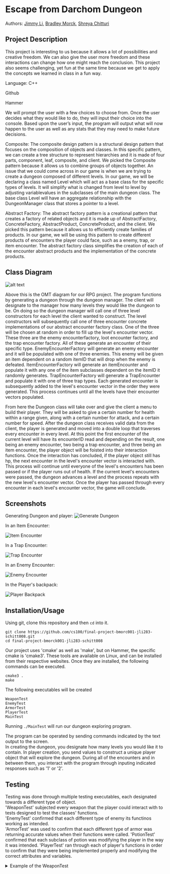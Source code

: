  # Escape from Darchom Dungeon
  Authors:  [Jimmy Li](https://github.com/jli283-hub), [Bradley Morck](https://github.com/football3o), [Shreya Chitturi](https://github.com/sc004)

## Project Description
This project is interesting to us because it allows a lot of possibilities and creative freedom. We can also give the user more freedom and these interactions can change how one
might reach the conclusion. This project also seems challenging, yet fun at the same time because we get to apply the concepts we learned in class in a fun way.

Language: C++

Github

Hammer

We will prompt the user with a few choices to choose from. Once the user decides what they would like to do, they will input their choice into the console. Based upon
the user’s input, the program will output what will now happen to the user as well as any stats that they may need to make future decisions.

Composite: The composite design pattern is a structural design pattern that focuses on the composition of objects and classes. In this specific pattern, we can create a tree
structure to represent hierarchies and it is made of four parts, component, leaf, composite, and client. We picked the Composite pattern because it allows us to combine groups
of objects together. An issue that we could come across in our game is when we are trying to create a dungeon composed of different levels. In our game, we will be declaring a
class named Level which will act as a base class for the specific types of levels. It will simplify what is changed from level to level by adjusting variablevalues in the
subclasses of the main dungeon class. The base class Level will have an aggregate relationship with the DungeonManager class that stores a pointer to a level. 

Abstract Factory: The abstract factory pattern is a creational pattern that creates a factory of related objects and it is made up of AbstractFactory, ConcreteFactory,
AbstractProduct, ConcreteProduct, and the client. We picked this pattern because it allows us to efficiently create families of products. In our game, we will be using this 
pattern to create different products of encounters the player could face, such as a enemy, trap, or item encounter. The abstract factory class simplifies the creation of each of
the encounter abstract products and the implementation of the concrete products.



## Class Diagram
![alt text](https://github.com/cs100/final-project-bmorc001-jli283-schitt008/blob/master/Design%20Document.png)

Above this is the OMT diagram for our RPG project.  The program functions by generating a dungeon through the dungeon manager.  The client will designate to the manager how many levels they would like the dungeon to be.  On doing so the dungeon manager will call one of three level constructors for each level the client wanted to construct.  The level constructors will subsequently call one of three encounter concrete implementations of our abstract encounter factory class.  One of the three will be chosen at random in order to fill up the level's encounter vector.  These three are the enemy encounterfactory, loot encounter factory, and the trap encounter factory.  All of these generate an encounter of their specific type.  EnemyEncounterFactory will generate an enemy encounter and it will be populated with one of three enemies.  This enemy will be given an item dependent on a random itemID that will drop when the enemy is defeated.  ItemEncounterFactory will generate an itemEncounter and populate it with any one of the item subclasses dependent on the itemID it randomly generates.  TrapEncounterFactory will generate a TrapEncounter and populate it with one of three trap types.  Each generated encounter is subsequently added to the level's encounter vector in the order they were generated.  This process continues until all the levels have their encounter vectors populated.

From here the Dungeon class will take over and give the client a menu to build their player.  They will be asked to give a certain number for health within a range given, along with a certain number for attack, and a certain number for speed.  After the dungeon class receives valid data from the client, the player is generated and moved into a double loop that traverses every encounter in every level.  At this point the first encounter of the current level will have its encounterID read and depending on the result, one being an enemy encounter, two being a trap encounter, and three being an item encounter, the player object will be foisted into their interaction functions.  Once the interaction has concluded, if the player object still has hp, the next encounter in the level's encounter vector is interacted with.  This process will continue until everyone of the level's encounters has been passed or if the player runs out of health.  If the current level's encounters were passed, the dungeon advances a level and the process repeats with the new level's encounter vector.  Once the player has passed through every encounter in each level's encounter vector, the game will conclude.
 
 ## Screenshots
 Generating Dungeon and player:
 ![Generate Dungeon](https://github.com/cs100/final-project-bmorc001-jli283-schitt008/blob/master/Generate.png)
 
 In an Item Encounter:
 
 ![Item Encounter](https://github.com/cs100/final-project-bmorc001-jli283-schitt008/blob/master/ItemEncounter.png)
 
 In a Trap Encounter:
 
 ![Trap Encounter](https://github.com/cs100/final-project-bmorc001-jli283-schitt008/blob/master/TrapEncounter.png)
 
 In an Enemy Encounter:
 
 ![Enemy Encounter](https://github.com/cs100/final-project-bmorc001-jli283-schitt008/blob/master/EnemyEncounter.png)
 
 In the Player's backpack:
 
 ![Player Backpack](https://github.com/cs100/final-project-bmorc001-jli283-schitt008/blob/master/Backpack.png)
 
 ## Installation/Usage
 Using git, clone this repository and then `cd` into it.
 
```
git clone https://github.com/cs100/final-project-bmorc001-jli283-schitt008.git
cd final-project-bmorck001-jli283-schitt008
```

Our project uses 'cmake' as well as 'make', but on Hammer, the specific cmake is 'cmake3'.  These tools are available on Linux, and can be installed from their respective websites.  Once they are installed, the following commands can be executed.

```
cmake3 .
make
```

The following executables will be created

```
WeaponTest
EnemyTest
ArmorTest
PlayerTest
MainTest
```

Running `./MainTest` will run our dungeon exploring program.

The program can be operated by sending commands indicated by the text output to the screen.  
In creating the dungeon, you designate how many levels you would like it to contain.
In player creation, you send values to construct a unique player object that will explore the dungeon.
During all of the encounters and in between them, you interact with the program through inputing indicated responses such as '1' or '2'.

 ## Testing
 Testing was done through multiple testing executables, each designated towards a different type of object.  
 'WeaponTest' subjected every weapon that the player could interact with to tests designed to test the classes' functions.  
 'EnemyTest' confirmed that each different type of enemy its functinos working as intended.  
 'ArmorTest' was used to confirm that each different type of armor was returning accurate values when their functions were called.
 'PotionTest' confirmed that each subclass of potion was modifying the player in the way it was intended.
 'PlayerTest' ran through each of player's functions in order to confirm that they were being implemented properly and modifying the correct attributes and variables.
 
 <details><summary>Example of the WeaponTest</summary>
 <p>

```$ ./WeaponTest
[==========] Running 16 tests from 4 test suites.
[----------] Global test environment set-up.
[----------] 4 tests from SwordTest
[ RUN      ] SwordTest.Constructor
[       OK ] SwordTest.Constructor (0 ms)
[ RUN      ] SwordTest.advPointTest
[       OK ] SwordTest.advPointTest (0 ms)
[ RUN      ] SwordTest.DurabilityTest
[       OK ] SwordTest.DurabilityTest (0 ms)
[ RUN      ] SwordTest.NameTest
[       OK ] SwordTest.NameTest (0 ms)
[----------] 4 tests from SwordTest (0 ms total)

[----------] 4 tests from SpearTest
[ RUN      ] SpearTest.Constructor
[       OK ] SpearTest.Constructor (0 ms)
[ RUN      ] SpearTest.advPointTest
[       OK ] SpearTest.advPointTest (0 ms)
[ RUN      ] SpearTest.DurabilityTest
[       OK ] SpearTest.DurabilityTest (0 ms)
[ RUN      ] SpearTest.NameTest
[       OK ] SpearTest.NameTest (0 ms)
[----------] 4 tests from SpearTest (0 ms total)

[----------] 4 tests from BowTest
[ RUN      ] BowTest.Constructor
[       OK ] BowTest.Constructor (0 ms)
[ RUN      ] BowTest.advPointTest
[       OK ] BowTest.advPointTest (0 ms)
[ RUN      ] BowTest.DurabilityTest
[       OK ] BowTest.DurabilityTest (0 ms)
[ RUN      ] BowTest.NameTest
[       OK ] BowTest.NameTest (0 ms)
[----------] 4 tests from BowTest (0 ms total)

[----------] 4 tests from ShieldTest
[ RUN      ] ShieldTest.Constructor
[       OK ] ShieldTest.Constructor (0 ms)
[ RUN      ] ShieldTest.advPointTest
[       OK ] ShieldTest.advPointTest (0 ms)
[ RUN      ] ShieldTest.DurabilityTest
[       OK ] ShieldTest.DurabilityTest (0 ms)
[ RUN      ] ShieldTest.NameTest
[       OK ] ShieldTest.NameTest (0 ms)
[----------] 4 tests from ShieldTest (0 ms total)

[----------] Global test environment tear-down
[==========] 16 tests from 4 test suites ran. (1 ms total)
[  PASSED  ] 16 tests.
```
